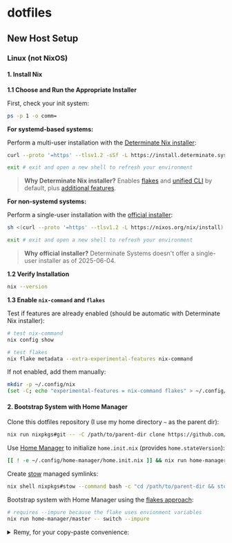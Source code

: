 # dotfiles

## New Host Setup

### Linux (not NixOS)

#### 1. Install Nix

**1.1 Choose and Run the Appropriate Installer**

First, check your init system:

```bash
ps -p 1 -o comm=
```

**For systemd-based systems:**

Perform a multi-user installation with the [Determinate Nix installer](https://zero-to-nix.com/start/install/):

```bash
curl --proto '=https' --tlsv1.2 -sSf -L https://install.determinate.systems/nix | sh -s -- install --no-confirm
```

```bash
exit # exit and open a new shell to refresh your environment
```

> **Why Determinate Nix installer?** Enables [flakes](https://zero-to-nix.com/concepts/flakes) and [unified CLI](https://zero-to-nix.com/concepts/nix/#unified-cli) by default, plus [additional features](https://github.com/DeterminateSystems/nix-installer/blob/main/README.md#features).

**For non-systemd systems:**

Perform a single-user installation with the [official installer](https://nixos.org/download/#nix-install-linux):

```bash
sh <(curl --proto '=https' --tlsv1.2 -L https://nixos.org/nix/install) --no-daemon
```

```bash
exit # exit and open a new shell to refresh your environment
```

> **Why official installer?** Determinate Systems doesn't offer a single-user installer as of 2025-06-04.

**1.2 Verify Installation**

```bash
nix --version
```

**1.3 Enable `nix-command` and `flakes`**

Test if features are already enabled (should be automatic with Determinate Nix installer):

```bash
# test nix-command
nix config show

# test flakes
nix flake metadata --extra-experimental-features nix-command
```

If not enabled, add them manually:

```bash
mkdir -p ~/.config/nix
(set -C; echo "experimental-features = nix-command flakes" > ~/.config/nix/nix.conf)
```

#### 2. Bootstrap System with Home Manager

Clone this dotfiles repository (I use my home directory `~` as the parent dir):

```bash
nix run nixpkgs#git -- -C /path/to/parent-dir clone https://github.com/orthonormalremy/dotfiles.git
```

Use [Home Manager](https://github.com/nix-community/home-manager) to initialize `home.init.nix` (provides `home.stateVersion`):

```bash
[[ ! -e ~/.config/home-manager/home.init.nix ]] && nix run home-manager/master -- init --no-flake && mv ~/.config/home-manager/home.nix ~/.config/home-manager/home.init.nix
```

Create [stow](https://www.gnu.org/software/stow/) managed symlinks:

```bash
nix shell nixpkgs#stow --command bash -c "cd /path/to/parent-dir && stow -R -t ~ ."
```

Bootstrap system with Home Manager using the [flakes approach](https://nix-community.github.io/home-manager/index.xhtml#sec-flakes-standalone):

```bash
# requires --impure because the flake uses envionment variables
nix run home-manager/master -- switch --impure
```

<details>
<summary>Remy, for your copy-paste convenience:</summary>

```bash
(
    set -euo pipefail
    export DRPDP=~ # dotfiles repo parent dir path
    nix run nixpkgs#git -- -C $DRPDP clone https://github.com/orthonormalremy/dotfiles.git
    [[ ! -e ~/.config/home-manager/home.init.nix ]] && nix run home-manager/master -- init --no-flake && mv ~/.config/home-manager/home.nix ~/.config/home-manager/home.init.nix
    nix shell nixpkgs#stow --command bash -c "cd $DRPDP && stow -R -t ~ ."
    nix run home-manager/master -- switch --impure
)
```

</details>
